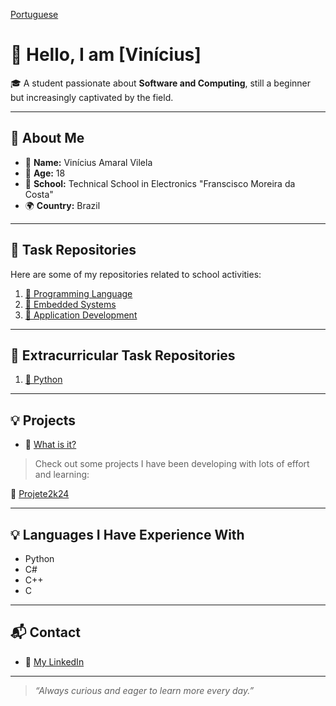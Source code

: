 [Portuguese](README.md)
# 👋 Hello, I am [Vinícius]

🎓 A student passionate about **Software and Computing**, still a beginner but increasingly captivated by the field.

---

## 👤 About Me

- 🧒 **Name:** Vinícius Amaral Vilela
- 🎂 **Age:** 18
- 🏫 **School:** Technical School in Electronics "Franscisco Moreira da Costa"
- 🌍 **Country:** Brazil

---

## 📁 Task Repositories

Here are some of my repositories related to school activities:

1. [📘 Programming Language](https://github.com/viniciusamaralvilela/LPR2025)
2. [📗 Embedded Systems](https://github.com/viniciusamaralvilela/SEB2025)
3. [📙 Application Development](https://github.com/viniciusamaralvilela/DPL_2025)

---

## 📁 Extracurricular Task Repositories

1. [📘 Python](https://github.com/viniciusamaralvilela/CursoPython)

---

## 💡 Projects

- 🔗 [What is it?](https://www.etefmc.com.br/projete-a-feira)

> Check out some projects I have been developing with lots of effort and learning:

🔗 [Projete2k24](https://github.com/viniciusamaralvilela/Projete2K24)

---

## 💡 Languages I Have Experience With

- Python
- C#
- C++
- C

---

## 📬 Contact

- 💼 [My LinkedIn](www.linkedin.com/in/vinícius-amaral-vilela-b57549362)

---

> _“Always curious and eager to learn more every day.”_
